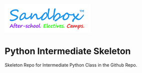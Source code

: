 ![jpg](Sandbox_Logo_New2015.jpg)
# Python Intermediate Skeleton
Skeleton Repo for Intermediate Python Class in the Github Repo.

